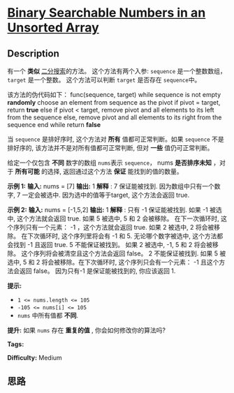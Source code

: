 # [Binary Searchable Numbers in an Unsorted Array][title]

## Description

有一个 **类似** [二分搜索](https://leetcode.com/explore/learn/card/binary-search/)的方法。
这个方法有两个入参: `sequence` 是一个整数数组， `target` 是一个整数。 这个方法可以判断 `target` 是否存在
`sequence`中。

该方法的伪代码如下：
            func(sequence, target)      while sequence is not empty        **randomly** choose an element from sequence as the pivot        if pivot = target, return **true**        else if pivot < target, remove pivot and all elements to its left from the sequence        else, remove pivot and all elements to its right from the sequence      end while      return **false**

当 `sequence` 是排好序时, 这个方法对 **所有** 值都可正常判断。如果 `sequence` 不是排好序的,
该方法并不是对所有值都可正常判断, 但对 **一些** 值仍可正常判断。

给定一个仅包含 **不同** 数字的数组 `nums`表示 `sequence`， nums **是否排序未知** ，对于 **所有可能** 的选择,
返回通过这个方法 **保证** 能找到的值的数量。



**示例  1:**
            **输入:** nums = [7]    **输出:** 1    **解释** :     7 保证能被找到.    因为数组中只有一个数字, 7 一定会被选中. 因为选中的值等于target, 这个方法会返回 true.    

**示例  2:**
            **输入:** nums = [-1,5,2]    **输出:** 1    **解释** :     只有 -1 保证能被找到.    如果 -1 被选中, 这个方法就会返回 true.    如果 5 被选中, 5 和 2 会被移除。 在下一次循环时, 这个序列只有一个元素： -1 ，这个方法就会返回 true.    如果 2 被选中, 2 将会被移除。 在下次循环时, 这个序列里将会有 -1 和 5. 无论哪个数字被选中, 这个方法都会找到 -1 且返回 true.        5 不能保证被找到。    如果 2 被选中, -1, 5 和 2 将会被移除。 这个序列将会被清空且这个方法会返回 false。        2 不能保证被找到.    如果 5 被选中, 5 和 2 将会被移除。在下次循环时, 这个序列只会有一个元素： -1 且这个方法会返回 false。        因为只有-1 是保证能被找到的, 你应该返回 1.    



**提示:**

  * `1 <= nums.length <= 105`
  * `-105 <= nums[i] <= 105`
  * `nums` 中所有值都  **不同**.



**提升:**  如果 `nums` 存在  **重复的值** , 你会如何修改你的算法吗?


**Tags:** 

**Difficulty:** Medium

## 思路

[title]: https://leetcode-cn.com/problems/binary-searchable-numbers-in-an-unsorted-array
